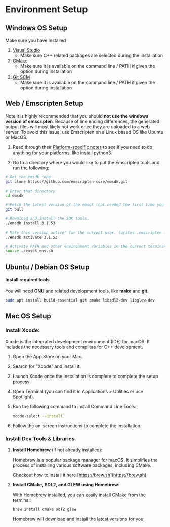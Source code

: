 # Environment Setup

## Windows OS Setup

Make sure you have installed 

1. [Visual Studio](https://visualstudio.microsoft.com/downloads/)
	- Make sure C++ related packages are selected during the installation
2. [CMake](https://cmake.org/download/)
	- Make sure it is available on the command line / PATH if given the option during installation
3. [Git SCM](https://git-scm.com/downloads)
	- Make sure it is available on the command line / PATH if given the option during installation

## Web / Emscripten Setup

Note it is highly recommended that you should **not use the windows version of emscripten**. Because of line ending differences, the generated output files will most likely not work once they are uploaded to a web server. To avoid this issue, use Emscripten on a Linux based OS like Ubuntu or MacOS.

1. Read through their [Platform-specific notes](https://emscripten.org/docs/getting_started/downloads.html#platform-notes-installation-instructions-sdk) to see if you need to do anything for your platforms, like install python3.

2. Go to a directory where you would like to put the Emscripten tools and run the following:

```sh
# Get the emsdk repo
git clone https://github.com/emscripten-core/emsdk.git

# Enter that directory
cd emsdk

# Fetch the latest version of the emsdk (not needed the first time you clone)
git pull

# Download and install the SDK tools.
./emsdk install 3.1.53

# Make this version active" for the current user. (writes .emscripten file)
./emsdk activate 3.1.53

# Activate PATH and other environment variables in the current terminal
source ./emsdk_env.sh
```

## Ubuntu / Debian OS Setup

#### Install required tools

You will need **GNU** and related development tools, like **make** and **git**. 

```sh
sudo apt install build-essential git cmake libsdl2-dev libglew-dev
```

## Mac OS Setup

### Install Xcode:

Xcode is the integrated development environment (IDE) for macOS. It includes the necessary tools and compilers for C++ development.

1. Open the App Store on your Mac.
2. Search for "Xcode" and install it.
3. Launch Xcode once the installation is complete to complete the setup process.
4. Open Terminal (you can find it in Applications > Utilities or use Spotlight).
5. Run the following command to install Command Line Tools:
   
   ```bash
   xcode-select --install
   ```
6. Follow the on-screen instructions to complete the installation.

### Install Dev Tools & Libraries

1. **Install Homebrew** (if not already installed):

   Homebrew is a popular package manager for macOS. It simplifies the process of installing various software packages, including CMake.

   Checkout how to install it here [https://brew.sh](https://brew.sh)

2. **Install CMake, SDL2, and GLEW using Homebrew**:

   With Homebrew installed, you can easily install CMake from the terminal:

   ```bash
   brew install cmake sdl2 glew
   ```

   Homebrew will download and install the latest versions for you.




